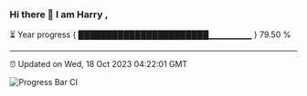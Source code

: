 ### Hi there 👋 I am Harry , 

⏳ Year progress { ███████████████████████▁▁▁▁▁▁▁ } 79.50 %

---

⏰ Updated on Wed, 18 Oct 2023 04:22:01 GMT

![Progress Bar CI](https://github.com/duykhang68/duykhang68/workflows/Progress%20Bar%20CI/badge.svg)
